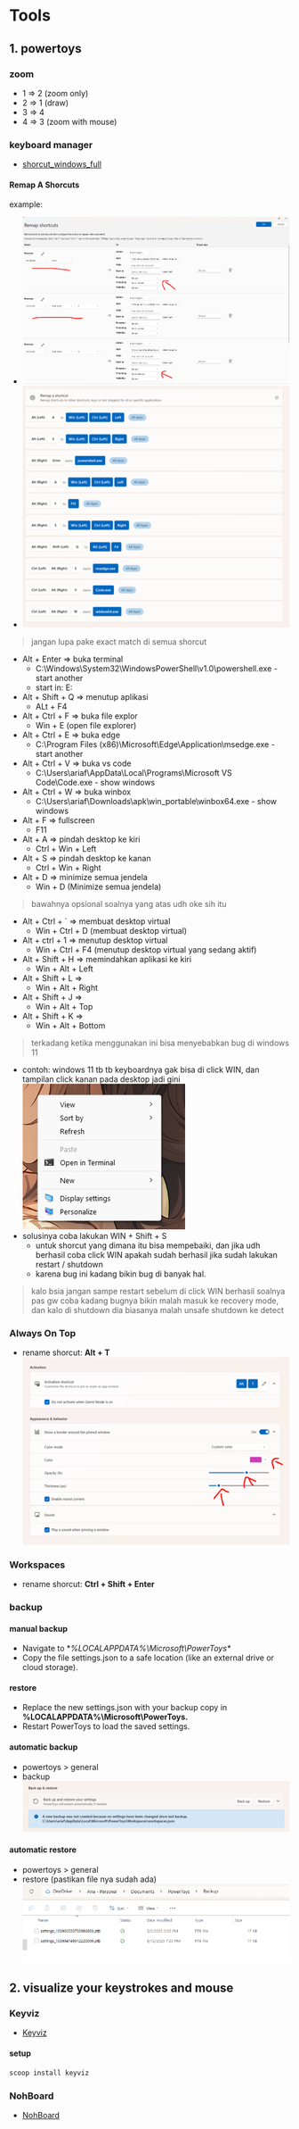 # Tools
## 1. powertoys
### zoom
- 1 => 2 (zoom only)
- 2 => 1 (draw)
- 3 => 4
- 4 => 3 (zoom with mouse)

### keyboard manager
- [shorcut_windows_full](https://tekno.kompas.com/read/2021/07/06/20200087/daftar-tombol-shortcut-di-windows-10-lengkap)

#### Remap A Shorcuts
example:
- ![alt text](images/2_tools/image-1.png)
- ![alt text](images/2_tools/image-4.png)

> jangan lupa pake exact match di semua shorcut

- Alt + Enter => buka terminal
  - C:\Windows\System32\WindowsPowerShell\v1.0\powershell.exe - start another
  - start in: E:
- Alt + Shift + Q => menutup aplikasi
  - ALt + F4
- Alt + Ctrl + F => buka file explor
  - Win + E (open file explorer)
- Alt + Ctrl + E => buka edge
  - C:\Program Files (x86)\Microsoft\Edge\Application\msedge.exe - start another
- Alt + Ctrl + V => buka vs code
  - C:\Users\ariaf\AppData\Local\Programs\Microsoft VS Code\Code.exe - show windows
- Alt + Ctrl + W => buka winbox
  - C:\Users\ariaf\Downloads\apk\win_portable\winbox64.exe - show windows
- Alt + F => fullscreen
  - F11
- Alt + A => pindah desktop ke kiri
  - Ctrl + Win + Left
- Alt + S => pindah desktop ke kanan
  - Ctrl + Win + Right
- Alt + D => minimize semua jendela
  - Win + D (Minimize semua jendela)

> bawahnya opsional soalnya yang atas udh oke sih itu

- Alt + Ctrl + ` => membuat desktop virtual
  - Win + Ctrl + D (membuat desktop virtual)
- Alt + ctrl + 1 => menutup desktop virtual
  - Win + Ctrl + F4 (menutup desktop virtual yang sedang aktif)
- Alt + Shift + H => memindahkan aplikasi ke kiri
  - Win + Alt + Left
- Alt + Shift + L =>
  - Win + Alt + Right
- Alt + Shift + J =>
  - Win + Alt + Top
- Alt + Shift + K =>
  - Win + Alt + Bottom

> terkadang ketika menggunakan ini bisa menyebabkan bug di windows 11
- contoh: windows 11 tb tb keyboardnya gak bisa di click WIN, dan tampilan click kanan pada desktop jadi gini
  ![alt text](images/2_tools/image-7.png)
- solusinya coba lakukan WIN + Shift + S
  - untuk shorcut yang dimana itu bisa mempebaiki, dan jika udh berhasil coba click WIN apakah sudah berhasil jika sudah lakukan restart / shutdown
  - karena bug ini kadang bikin bug di banyak hal.

> kalo bsia jangan sampe restart sebelum di click WIN berhasil soalnya pas gw coba kadang bugnya bikin malah masuk ke recovery mode, dan kalo di shutdown dia biasanya malah unsafe shutdown ke detect

### Always On Top
- rename shorcut: **Alt + T**
  ![alt text](images/2_tools/image-3.png)

### Workspaces
- rename shorcut: **Ctrl + Shift + Enter**

### backup
#### manual backup
- Navigate to **%LOCALAPPDATA%\Microsoft\PowerToys\**
- Copy the file settings.json to a safe location (like an external drive or cloud storage).

#### restore
- Replace the new settings.json with your backup copy in **%LOCALAPPDATA%\Microsoft\PowerToys\.**
- Restart PowerToys to load the saved settings.

#### automatic backup
- powertoys > general
- backup
  ![alt text](images/2_tools/image-5.png)

#### automatic restore
- powertoys > general
- restore (pastikan file nya sudah ada)
  ![alt text](images/2_tools/image-6.png)

## 2. visualize your keystrokes and mouse
### Keyviz
- [Keyviz](https://mularahul.github.io/keyviz/)

#### setup
```bash
scoop install keyviz
```

### NohBoard
- [NohBoard](https://github.com/ThoNohT/NohBoard)
